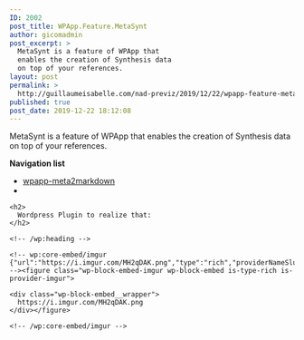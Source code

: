 ```yaml
---
ID: 2002
post_title: WPApp.Feature.MetaSynt
author: gicomadmin
post_excerpt: >
  MetaSynt is a feature of WPApp that
  enables the creation of Synthesis data
  on top of your references.
layout: post
permalink: >
  http://guillaumeisabelle.com/nad-previz/2019/12/22/wpapp-feature-metasynt/
published: true
post_date: 2019-12-22 18:12:08
---
```

<!-- wp:paragraph -->

MetaSynt is a feature of WPApp that enables the creation of Synthesis data on top of your references.

<!-- /wp:paragraph -->

<!-- wp:paragraph -->

**Navigation list**

<!-- /wp:paragraph -->

<!-- wp:list -->

*   [wpapp-meta2markdown][1]
*   

<!-- /wp:list -->

<!-- wp:more -->

<!--more-->

<!-- /wp:more -->

<!-- wp:group -->

<div class="wp-block-group" id="wpapp-meta2markdown">
  <div class="wp-block-group__inner-container">
    <!-- wp:heading -->
    
    <h2>
      Wordpress Plugin to realize that:
    </h2>
    
    <!-- /wp:heading -->
    
    <!-- wp:core-embed/imgur {"url":"https://i.imgur.com/MH2qDAK.png","type":"rich","providerNameSlug":"imgur","className":""} --><figure class="wp-block-embed-imgur wp-block-embed is-type-rich is-provider-imgur">
    
    <div class="wp-block-embed__wrapper">
      https://i.imgur.com/MH2qDAK.png
    </div></figure> 
    
    <!-- /wp:core-embed/imgur -->
  </div>
</div>

<!-- /wp:group -->

 [1]: #wpapp-meta2markdown